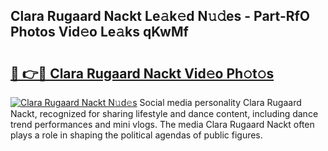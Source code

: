 ## Clara Rugaard Nackt Le𝚊k𝚎d N𝚞𝚍es - Part-RfO Photos Vid𝚎o Le𝚊ks qKwMf

# <h2><a href="http://fb5mgpr.evod.top/?m=Clara+Rugaard+Nackt">🔗 👉🔴 Clara Rugaard Nackt Vid𝚎o Ph𝚘t𝚘s</a></h2>

[![Clara Rugaard Nackt N𝚞d𝚎s](https://i.imgur.com/8V9OHl7.gif)](http://fb5mgpr.evod.top/?m=Clara+Rugaard+Nackt)
Social media personality Clara Rugaard Nackt, recognized for sharing lifestyle and dance content, including dance trend performances and mini vlogs. The media Clara Rugaard Nackt often plays a role in shaping the political agendas of public figures. 
